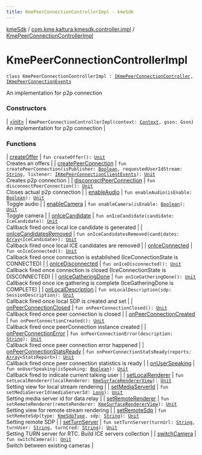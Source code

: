 ```yaml
---
title: KmePeerConnectionControllerImpl - kmeSdk
---
```


[kmeSdk](../../index.html) / [com.kme.kaltura.kmesdk.controller.impl](../index.html) / [KmePeerConnectionControllerImpl](./index.html)

# KmePeerConnectionControllerImpl

`class KmePeerConnectionControllerImpl : `[`IKmePeerConnectionController`](../../com.kme.kaltura.kmesdk.controller/-i-kme-peer-connection-controller/index.html)`, `[`IKmePeerConnectionEvents`](../../com.kme.kaltura.kmesdk.webrtc.peerconnection/-i-kme-peer-connection-events/index.html)

An implementation for p2p connection

### Constructors

| [&lt;init&gt;](-init-.html) | `KmePeerConnectionControllerImpl(context: `[`Context`](https://developer.android.com/reference/android/content/Context.html)`, gson: Gson)`<br>An implementation for p2p connection |

### Functions

| [createOffer](create-offer.html) | `fun createOffer(): `[`Unit`](https://kotlinlang.org/api/latest/jvm/stdlib/kotlin/-unit/index.html)<br>Creates an offers |
| [createPeerConnection](create-peer-connection.html) | `fun createPeerConnection(isPublisher: `[`Boolean`](https://kotlinlang.org/api/latest/jvm/stdlib/kotlin/-boolean/index.html)`, requestedUserIdStream: `[`String`](https://kotlinlang.org/api/latest/jvm/stdlib/kotlin/-string/index.html)`, listener: `[`IKmePeerConnectionClientEvents`](../../com.kme.kaltura.kmesdk.webrtc.peerconnection/-i-kme-peer-connection-client-events/index.html)`): `[`Unit`](https://kotlinlang.org/api/latest/jvm/stdlib/kotlin/-unit/index.html)<br>Creates p2p connection |
| [disconnectPeerConnection](disconnect-peer-connection.html) | `fun disconnectPeerConnection(): `[`Unit`](https://kotlinlang.org/api/latest/jvm/stdlib/kotlin/-unit/index.html)<br>Closes actual p2p connection |
| [enableAudio](enable-audio.html) | `fun enableAudio(isEnable: `[`Boolean`](https://kotlinlang.org/api/latest/jvm/stdlib/kotlin/-boolean/index.html)`): `[`Unit`](https://kotlinlang.org/api/latest/jvm/stdlib/kotlin/-unit/index.html)<br>Toggle audio |
| [enableCamera](enable-camera.html) | `fun enableCamera(isEnable: `[`Boolean`](https://kotlinlang.org/api/latest/jvm/stdlib/kotlin/-boolean/index.html)`): `[`Unit`](https://kotlinlang.org/api/latest/jvm/stdlib/kotlin/-unit/index.html)<br>Toggle camera |
| [onIceCandidate](on-ice-candidate.html) | `fun onIceCandidate(candidate: IceCandidate): `[`Unit`](https://kotlinlang.org/api/latest/jvm/stdlib/kotlin/-unit/index.html)<br>Callback fired once local Ice candidate is generated |
| [onIceCandidatesRemoved](on-ice-candidates-removed.html) | `fun onIceCandidatesRemoved(candidates: `[`Array`](https://kotlinlang.org/api/latest/jvm/stdlib/kotlin/-array/index.html)`<IceCandidate>): `[`Unit`](https://kotlinlang.org/api/latest/jvm/stdlib/kotlin/-unit/index.html)<br>Callback fired once local ICE candidates are removed |
| [onIceConnected](on-ice-connected.html) | `fun onIceConnected(): `[`Unit`](https://kotlinlang.org/api/latest/jvm/stdlib/kotlin/-unit/index.html)<br>Callback fired once connection is established (IceConnectionState is CONNECTED) |
| [onIceDisconnected](on-ice-disconnected.html) | `fun onIceDisconnected(): `[`Unit`](https://kotlinlang.org/api/latest/jvm/stdlib/kotlin/-unit/index.html)<br>Callback fired once connection is closed (IceConnectionState is DISCONNECTED) |
| [onIceGatheringDone](on-ice-gathering-done.html) | `fun onIceGatheringDone(): `[`Unit`](https://kotlinlang.org/api/latest/jvm/stdlib/kotlin/-unit/index.html)<br>Callback fired once ice gathering is complete (IceGatheringDone is COMPLETE) |
| [onLocalDescription](on-local-description.html) | `fun onLocalDescription(sdp: SessionDescription): `[`Unit`](https://kotlinlang.org/api/latest/jvm/stdlib/kotlin/-unit/index.html)<br>Callback fired once local SDP is created and set |
| [onPeerConnectionClosed](on-peer-connection-closed.html) | `fun onPeerConnectionClosed(): `[`Unit`](https://kotlinlang.org/api/latest/jvm/stdlib/kotlin/-unit/index.html)<br>Callback fired once peer connection is closed |
| [onPeerConnectionCreated](on-peer-connection-created.html) | `fun onPeerConnectionCreated(): `[`Unit`](https://kotlinlang.org/api/latest/jvm/stdlib/kotlin/-unit/index.html)<br>Callback fired once peerConnection instance created |
| [onPeerConnectionError](on-peer-connection-error.html) | `fun onPeerConnectionError(description: `[`String`](https://kotlinlang.org/api/latest/jvm/stdlib/kotlin/-string/index.html)`): `[`Unit`](https://kotlinlang.org/api/latest/jvm/stdlib/kotlin/-unit/index.html)<br>Callback fired once peer connection error happened |
| [onPeerConnectionStatsReady](on-peer-connection-stats-ready.html) | `fun onPeerConnectionStatsReady(reports: `[`Array`](https://kotlinlang.org/api/latest/jvm/stdlib/kotlin/-array/index.html)`<StatsReport>): `[`Unit`](https://kotlinlang.org/api/latest/jvm/stdlib/kotlin/-unit/index.html)<br>Callback fired once peer connection statistics is ready |
| [onUserSpeaking](on-user-speaking.html) | `fun onUserSpeaking(isSpeaking: `[`Boolean`](https://kotlinlang.org/api/latest/jvm/stdlib/kotlin/-boolean/index.html)`): `[`Unit`](https://kotlinlang.org/api/latest/jvm/stdlib/kotlin/-unit/index.html)<br>Callback fired to indicate current talking user |
| [setLocalRenderer](set-local-renderer.html) | `fun setLocalRenderer(localRenderer: `[`KmeSurfaceRendererView`](../../com.kme.kaltura.kmesdk.webrtc.view/-kme-surface-renderer-view/index.html)`): `[`Unit`](https://kotlinlang.org/api/latest/jvm/stdlib/kotlin/-unit/index.html)<br>Setting view for local stream rendering |
| [setMediaServerId](set-media-server-id.html) | `fun setMediaServerId(mediaServerId: `[`Long`](https://kotlinlang.org/api/latest/jvm/stdlib/kotlin/-long/index.html)`): `[`Unit`](https://kotlinlang.org/api/latest/jvm/stdlib/kotlin/-unit/index.html)<br>Setting media server id for data relay |
| [setRemoteRenderer](set-remote-renderer.html) | `fun setRemoteRenderer(remoteRenderer: `[`KmeSurfaceRendererView`](../../com.kme.kaltura.kmesdk.webrtc.view/-kme-surface-renderer-view/index.html)`): `[`Unit`](https://kotlinlang.org/api/latest/jvm/stdlib/kotlin/-unit/index.html)<br>Setting view for remote stream rendering |
| [setRemoteSdp](set-remote-sdp.html) | `fun setRemoteSdp(type: `[`KmeSdpType`](../../com.kme.kaltura.kmesdk.ws.message.type/-kme-sdp-type/index.html)`, sdp: `[`String`](https://kotlinlang.org/api/latest/jvm/stdlib/kotlin/-string/index.html)`): `[`Unit`](https://kotlinlang.org/api/latest/jvm/stdlib/kotlin/-unit/index.html)<br>Setting remote SDP |
| [setTurnServer](set-turn-server.html) | `fun setTurnServer(turnUrl: `[`String`](https://kotlinlang.org/api/latest/jvm/stdlib/kotlin/-string/index.html)`, turnUser: `[`String`](https://kotlinlang.org/api/latest/jvm/stdlib/kotlin/-string/index.html)`, turnCred: `[`String`](https://kotlinlang.org/api/latest/jvm/stdlib/kotlin/-string/index.html)`): `[`Unit`](https://kotlinlang.org/api/latest/jvm/stdlib/kotlin/-unit/index.html)<br>Setting TURN server for RTC. Build ICE servers collection |
| [switchCamera](switch-camera.html) | `fun switchCamera(): `[`Unit`](https://kotlinlang.org/api/latest/jvm/stdlib/kotlin/-unit/index.html)<br>Switch between existing cameras |

